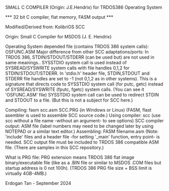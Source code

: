 SMALL C COMPILER (Origin: J.E.Hendrix) for TRDOS386 Operating System

*** 32 bit C compiler, flat memory, FASM output  ***

Modified/Derived from: KolibriOS SCC

Origin: Small C Compiler for MSDOS (J. E. Hendrix)

Operating System depended file (contains TRDOS 386 system calls): OSFUNC.ASM
Major difference from other SCC adaptations/ports:
   In TRDOS 386, STDIN/STDOUT/STDERR (can be used but) are not used in
   same meanings.. SYSSTDIO system call is used instead of SYSREAD/SYSWRITE
   system calls with file handles 0,1,2 for STDIN/STDOUT/STDERR.
   In 'stdio.h' header file, STDIN,STDOUT and STDERR 
   file handles are set to -1 (not 0,1,2 as in other systems).
   This is a signature that directs code to SYSSTDIO system call (for putc, getc)
   instead of SYSREAD/SYSWRITE (fputc, fgetc) system calls.
   (You can see it 'OSFUNC.ASM' file)
   SYSSTDIO system call can be used to redirect STDIN and STDOUT to a file.
   (But this is not a subject for SCC here.)

Compiling:  fasm scc.asm SCC.PRG  (in Windows or Linux)
           (FASM, flast asembler is used to assemble SCC source code.)
Using compiler: scc <cfile>
    (use scc without a file name -without an argument- to see options)
SCC compiler output: ASM file (label numbers may need to be changed
    later by using NOTEPAD or a similar text editor.)
Assembling: FASM filename.asm
  (Note: 'include' files and a header file 
  -for setting '_main' function, entry point- is needed.
  SCC output file must be included to TRDOS 386 compatible ASM file.
  (There are samples in this SCC repository.)

What is PRG file: PRG extension means TRDOS 386 flat image binary/executable
file (like as a .BIN file or similar to MSDOS .COM files but startup address
is 0 not 100h). (TRDOS 386 PRG file size + BSS limit is virtually 4GB-4MB.)

Erdogan Tan - September 2024


    
                  
